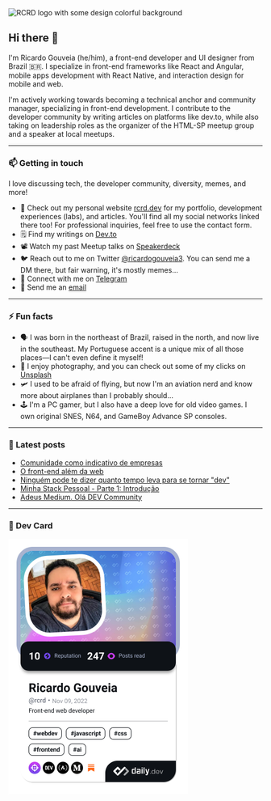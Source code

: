 <img src='https://i.ibb.co/9ryVW79/github-readme-h400.jpg' alt='RCRD logo with some design colorful background' />

## Hi there 👋

I'm Ricardo Gouveia (he/him), a front-end developer and UI designer from Brazil 🇧🇷. I specialize in front-end frameworks like React and Angular, mobile apps development with React Native, and interaction design for mobile and web.

I'm actively working towards becoming a technical anchor and community manager, specializing in front-end development. I contribute to the developer community by writing articles on platforms like dev.to, while also taking on leadership roles as the organizer of the HTML-SP meetup group and a speaker at local meetups.

---

### 📫 Getting in touch

I love discussing tech, the developer community, diversity, memes, and more!

- 🔗 Check out my personal website [rcrd.dev](https://rcrd.dev) for my portfolio, development experiences (labs), and articles. You'll find all my social networks linked there too! For professional inquiries, feel free to use the contact form.
- 🗒 Find my writings on [Dev.to](https://dev.to/ricardogouveia3)
- 📽 Watch my past Meetup talks on [Speakerdeck](https://speakerdeck.com/ricardogouveia3)
- 🐦 Reach out to me on Twitter [@ricardogouveia3](https://twitter.com/ricardogouveia3). You can send me a DM there, but fair warning, it's mostly memes...
- 💬 Connect with me on [Telegram](https://t.me/ricardogouveia3)
- 📧 Send me an [email](mailto:ricardogouveia3_@hotmail.com)

---

### ⚡ Fun facts

- 🗣 I was born in the northeast of Brazil, raised in the north, and now live in the southeast. My Portuguese accent is a unique mix of all those places—I can't even define it myself!
- 📸 I enjoy photography, and you can check out some of my clicks on [Unsplash](https://unsplash.com/@rcrd_landscape)
- 🛩 I used to be afraid of flying, but now I'm an aviation nerd and know more about airplanes than I probably should...
- 🕹 I'm a PC gamer, but I also have a deep love for old video games. I own original SNES, N64, and GameBoy Advance SP consoles.

---

### 📖 Latest posts
<!-- DEVTOPOSTS:START -->
- [Comunidade como indicativo de empresas](https://dev.to/rcrd/comunidade-como-indicativo-de-empresas-2jmd)
- [O front-end além da web](https://dev.to/rcrd/o-front-end-alem-da-web-1li3)
- [Ninguém pode te dizer quanto tempo leva para se tornar &quot;dev&quot;](https://dev.to/rcrd/ninguem-pode-dizer-quanto-tempo-leva-para-virar-dev-16n6)
- [Minha Stack Pessoal - Parte 1: Introdução](https://dev.to/ricardogouveia3/minha-stack-pessoal-parte-1-introducao-27fn)
- [Adeus Medium. Olá DEV Community](https://dev.to/rcrd/adeus-medium-ola-dev-community-4n4p)
<!-- DEVTOPOSTS:END -->

---

### 🔄️ Dev Card

<a href="https://app.daily.dev/rcrd"><img src="./devcard.png" width="356" alt="Ricardo Gouveia's Dev Card"/></a>

